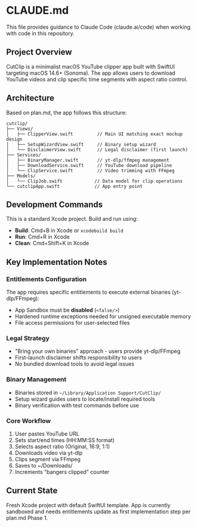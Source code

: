 # CLAUDE.md

This file provides guidance to Claude Code (claude.ai/code) when working with code in this repository.

## Project Overview

CutClip is a minimalist macOS YouTube clipper app built with SwiftUI targeting macOS 14.6+ (Sonoma). The app allows users to download YouTube videos and clip specific time segments with aspect ratio control.

## Architecture

Based on plan.md, the app follows this structure:

```
cutclip/
├── Views/
│   ├── ClipperView.swift         // Main UI matching exact mockup design
│   ├── SetupWizardView.swift     // Binary setup wizard
│   └── DisclaimerView.swift      // Legal disclaimer (first launch)
├── Services/
│   ├── BinaryManager.swift       // yt-dlp/ffmpeg management
│   ├── DownloadService.swift     // YouTube download pipeline
│   └── ClipService.swift         // Video trimming with FFmpeg
├── Models/
│   └── ClipJob.swift            // Data model for clip operations
└── cutclipApp.swift             // App entry point
```

## Development Commands

This is a standard Xcode project. Build and run using:
- **Build**: Cmd+B in Xcode or `xcodebuild build`
- **Run**: Cmd+R in Xcode
- **Clean**: Cmd+Shift+K in Xcode

## Key Implementation Notes

### Entitlements Configuration
The app requires specific entitlements to execute external binaries (yt-dlp/FFmpeg):
- App Sandbox must be **disabled** (`<false/>`)
- Hardened runtime exceptions needed for unsigned executable memory
- File access permissions for user-selected files

### Legal Strategy
- "Bring your own binaries" approach - users provide yt-dlp/FFmpeg
- First-launch disclaimer shifts responsibility to users
- No bundled download tools to avoid legal issues

### Binary Management
- Binaries stored in `~/Library/Application Support/CutClip/`
- Setup wizard guides users to locate/install required tools
- Binary verification with test commands before use

### Core Workflow
1. User pastes YouTube URL
2. Sets start/end times (HH:MM:SS format)
3. Selects aspect ratio (Original, 16:9, 1:1)
4. Downloads video via yt-dlp
5. Clips segment via FFmpeg
6. Saves to ~/Downloads/
7. Increments "bangers clipped" counter

## Current State

Fresh Xcode project with default SwiftUI template. App is currently sandboxed and needs entitlements update as first implementation step per plan.md Phase 1.